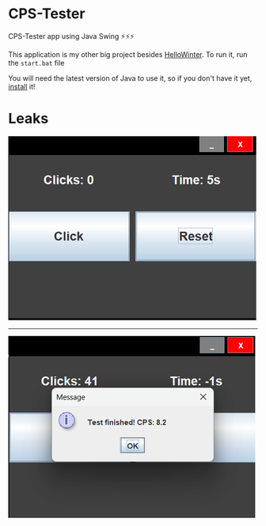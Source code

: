# CPS-Tester
CPS-Tester app using Java Swing ⚡⚡⚡



This application is my other big project besides [HelloWinter](https://github.com/konraaadcz/HelloWinter). To run it, run the `start.bat` file 

You will need the latest version of Java to use it, so if you don't have it yet, [install](https://www.oracle.com/java/technologies/downloads/) it!


# Leaks


![app](src/resources/app.png)

----------------------------------------------------------

![message](src/resources/message.png)
